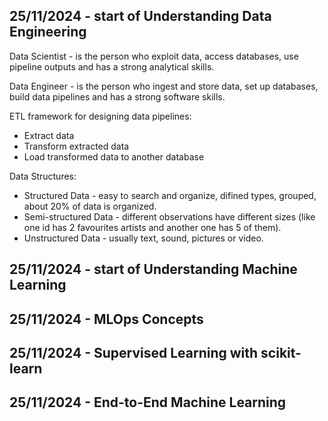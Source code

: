 ## 25/11/2024 - start of Understanding Data Engineering

Data Scientist - is the person who exploit data, access databases, use pipeline outputs and has a strong analytical skills.

Data Engineer - is the person who ingest and store data, set up databases, build data pipelines and has a strong software skills.

ETL framework for designing data pipelines:
- Extract data
- Transform extracted data
- Load transformed data to another database

Data Structures:
- Structured Data - easy to search and organize, difined types, grouped, about 20% of data is organized.
- Semi-structured Data - different observations have different sizes (like one id has 2 favourites artists and another one has 5 of them).
- Unstructured Data - usually text, sound, pictures or video.

## 25/11/2024 - start of Understanding Machine Learning

## 25/11/2024 - MLOps Concepts

## 25/11/2024 - Supervised Learning with scikit-learn

## 25/11/2024 - End-to-End Machine Learning

